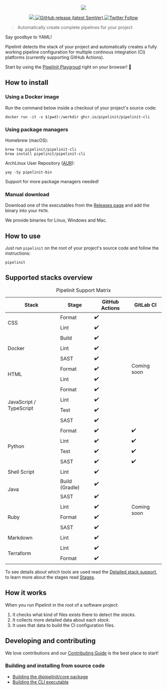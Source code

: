 <p align="center">
  <a href="https://pipelinit.com">
    <img src="pipelinit-logo.png" />
  </a>
</p>

<p align="center">
  <a href="https://github.com/pipelinit/pipelinit-cli/">
    <img src="https://img.shields.io/github/license/pipelinit/pipelinit-cli" />
  </a>
  <a href="https://github.com/pipelinit/pipelinit-cli/releases">
    <img src="https://img.shields.io/github/v/release/pipelinit/pipelinit-cli?sort=semver" alt="GitHub release (latest SemVer)">
  </a>
  <a href="https://twitter.com/pipelinit">
    <img src="https://img.shields.io/twitter/follow/pipelinit?style=social" alt="Twitter Follow">
  </a>
</p>

> Automatically create complete pipelines for your project

Say goodbye to YAML!

Pipelinit detects the stack of your project and automatically creates a fully
working pipeline configuration for multiple continous integration (CI) platforms
(currently supporting GitHub Actions).

Start by using the [Pipelinit Playgroud](https://pipelinit.com/playground) right
on your browser! 🚀

## How to install

### Using a Docker image

Run the command below inside a checkout of your project's source code:

```
docker run -it -v $(pwd):/workdir ghcr.io/pipelinit/pipelinit-cli
```

### Using package managers

Homebrew (macOS):

```
brew tap pipelinit/pipelinit-cli
brew install pipelinit/pipelinit-cli
```

ArchLinux User Repository ([AUR](https://aur.archlinux.org/packages/)):

```
yay -Sy pipelinit-bin
```

Support for more package managers needed!

### Manual download

Download one of the executables from the
[Releases page](https://github.com/pipelinit/pipelinit-cli/releases) and add the
binary into your `PATH`.

We provide binaries for Linux, Windows and Mac.

## How to use

Just run `pipelinit` on the root of your project's source code and follow the
instructions:

```
pipelinit
```

## Supported stacks overview

<table>
  <caption class="title">Pipelinit Support Matrix</caption>
  <thead>
    <tr>
      <th>Stack</th>
      <th>Stage</th>
      <th>GitHub Actions</th>
      <th>GitLab CI</th>
    </tr>
  </thead>
  <tbody>
    <tr>
      <td rowspan="2">CSS</td>
      <td>Format</td>
      <td>✔️</td>
      <td rowspan="11">Coming soon</td>
    </tr>
    <tr>
      <td>Lint</td>
      <td>✔️</td>
    </tr>
    <tr>
      <td rowspan="3">Docker</td>
      <td>Build</td>
      <td>✔️</td>
    </tr>
    <tr>
      <td>Lint</td>
      <td>✔️</td>
    </tr>
    <tr>
      <td>SAST</td>
      <td>✔️</td>
    </tr>
    <tr>
      <td rowspan="2">HTML</td>
      <td>Format</td>
      <td>✔️</td>
    </tr>
    <tr>
      <td>Lint</td>
      <td>✔️</td>
    </tr>
    <tr>
      <td rowspan="4">JavaScript / TypeScript</td>
      <td>Format</td>
      <td>✔️</td>
    </tr>
    <tr>
      <td>Lint</td>
      <td>✔️</td>
    </tr>
    <tr>
      <td>Test</td>
      <td>✔️</td>
    </tr>
    <tr>
      <td>SAST</td>
      <td>✔️</td>
    </tr>
    <tr>
      <td rowspan="4">Python</td>
      <td>Format</td>
      <td>✔️</td>
      <td>✔️</td>
    </tr>
    <tr>
      <td>Lint</td>
      <td>✔️</td>
      <td>✔️</td>
    </tr>
    <tr>
      <td>Test</td>
      <td>✔️</td>
      <td>✔️</td>
    </tr>
    <tr>
      <td>SAST</td>
      <td>✔️</td>
      <td>✔️</td>
    </tr>
    <tr>
      <td rowspan="1">Shell Script</td>
      <td>Lint</td>
      <td>✔️</td>
      <td rowspan="8">Coming soon</td>
    </tr>
    <tr>
      <td rowspan="2">Java</td>
      <td>Build (Gradle)</td>
      <td>✔️</td>
    </tr>
    <tr>
      <td>SAST</td>
      <td>✔️</td>
    </tr>
    <tr>
      <td rowspan="3">Ruby</td>
      <td>Lint</td>
      <td>✔️</td>
    </tr>
    <tr>
      <td>Format</td>
      <td>✔️</td>
    </tr>
    <tr>
      <td>SAST</td>
      <td>✔️</td>
    </tr>
    <tr>
      <td rowspan="1">Markdown</td>
      <td>Lint</td>
      <td>✔️</td>
    </tr>
    <tr>
      <td rowspan="2">Terraform</td>
      <td>Lint</td>
      <td>✔️</td>
    </tr>
    <tr>
      <td>Format</td>
      <td>✔️</td>
    </tr>
  </tbody>
</table>

To see details about which tools are used read the [Detailed stack support](docs/reference/stack-support.md), to learn more about the stages read [Stages](docs/explanation/stages.md).

## How it works

When you run Pipelinit in the root of a software project:

1. It checks what kind of files exists there to detect the _stacks_.
2. It collects more detailed data about each _stack_.
3. It uses that data to build the CI configuration files.

## Developing and contributing

We love contributions and our [Contributing Guide](CONTRIBUTING.md) is the best
place to start!

### Building and installing from source code

- [Building the @pipelinit/core package](core/README.md)
- [Building the CLI executable](cli/README.md)
